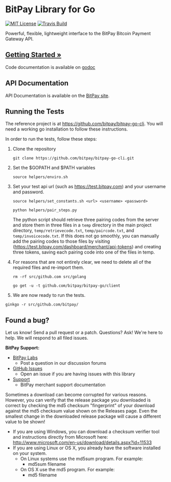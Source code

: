 # BitPay Library for Go 
[![MIT License](https://img.shields.io/badge/license-MIT-blue.svg?style=flat-square)](https://raw.githubusercontent.com/bitpay/bitpay-go/master/LICENSE)
[![Travis Build](https://img.shields.io/travis/bitpay/bitpay-go.svg?style=flat-square)](http://travis-ci.org/bitpay/bitpay-go)


Powerful, flexible, lightweight interface to the BitPay Bitcoin Payment Gateway API.

## [Getting Started &raquo;](http://dev.bitpay.com/guides/go.html)

Code documentation is available on [godoc](http://godoc.org/github.com/bitpay/bitpay-go)
## API Documentation

API Documentation is available on the [BitPay site](https://bitpay.com/api).

## Running the Tests

The reference project is at https://github.com/bitpay/bitpay-go-cli. You will need a working go installation to follow these instructions.

In order to run the tests, follow these steps:

1. Clone the repository

    `git clone https://github.com/bitpay/bitpay-go-cli.git`

1. Set the $GOPATH and $PATH variables

    `source helpers/enviro.sh`

1. Set your test api url (such as https://test.bitpay.com) and your username and password.

    `source helpers/set_constants.sh <url> <username> <password>` 
    
    `python helpers/pair_steps.py`
    
   The python script should retrieve three pairing codes from the server and store them in three files in a `temp` directory in the main project directory, `temp/retrievecode.txt`, `temp/paircode.txt`, and `temp/invoicecode.txt`. If this does not go smoothly, you can manually add the pairing codes to those files by visiting (https://test.bitpay.com/dashboard/merchant/api-tokens) and creating three tokens, saving each pairing code into one of the files in temp.

1. For reasons that are not entirely clear, we need to delete all of the required files and re-import them.
  
    `rm -rf src/github.com src/golang`

    `go get -u -t github.com/bitpay/bitpay-go/client`

1. We are now ready to run the tests.
  
  `ginkgo -r src/github.com/bitpay/`
 
## Found a bug?
Let us know! Send a pull request or a patch. Questions? Ask! We're here to help. We will respond to all filed issues.

**BitPay Support:**

* [BitPay Labs](https://labs.bitpay.com/c/libraries/python)
  * Post a question in our discussion forums
* [GitHub Issues](https://github.com/bitpay/bitpay-python/issues)
  * Open an issue if you are having issues with this library
* [Support](https://support.bitpay.com)
  * BitPay merchant support documentation

Sometimes a download can become corrupted for various reasons.  However, you can verify that the release package you downloaded is correct by checking the md5 checksum "fingerprint" of your download against the md5 checksum value shown on the Releases page.  Even the smallest change in the downloaded release package will cause a different value to be shown!
  * If you are using Windows, you can download a checksum verifier tool and instructions directly from Microsoft here: http://www.microsoft.com/en-us/download/details.aspx?id=11533
  * If you are using Linux or OS X, you already have the software installed on your system.
    * On Linux systems use the md5sum program.  For example:
      * md5sum filename
    * On OS X use the md5 program.  For example:
      * md5 filename
